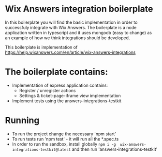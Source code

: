 # Wix Answers integration boilerplate
In this boilerplate you will find the basic implementation in order to successfuly integrate with Wix Answers.
The boilerplate is a node application written in typescript and it uses mongodb (easy to change) as an example of how we think integrations should be developed.

This boilerplate is implementation of https://help.wixanswers.com/en/article/wix-answers-integrations 

# The boilerplate contains:
- Implementation of express application contains:
    - Register / unregister actions
    - Settings & ticket-page-iframe view implementation
- Implement tests using the answers-integrations-testkit

# Running
- To run the project change the necessary 'npm start'
- To run tests run 'npm test' - it will run all the *.spec.ts
- In order to run the sandbox, install globally `npm i -g  wix-answers-integrations-testkit@latest` and then run 'answers-integrations-testkit'
